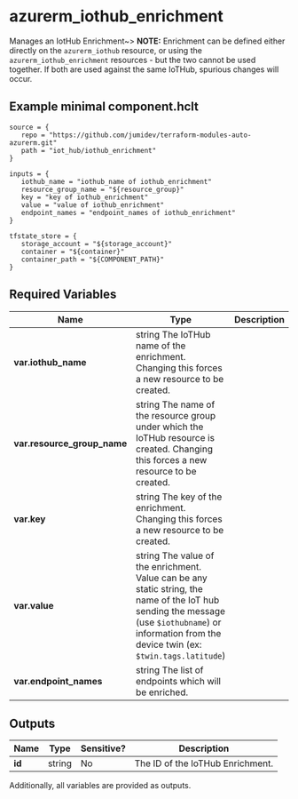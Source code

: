 # azurerm_iothub_enrichment

Manages an IotHub Enrichment~> **NOTE:** Enrichment can be defined either directly on the `azurerm_iothub` resource, or using the `azurerm_iothub_enrichment` resources - but the two cannot be used together. If both are used against the same IoTHub, spurious changes will occur.

## Example minimal component.hclt

```hcl
source = {
   repo = "https://github.com/jumidev/terraform-modules-auto-azurerm.git" 
   path = "iot_hub/iothub_enrichment" 
}

inputs = {
   iothub_name = "iothub_name of iothub_enrichment" 
   resource_group_name = "${resource_group}" 
   key = "key of iothub_enrichment" 
   value = "value of iothub_enrichment" 
   endpoint_names = "endpoint_names of iothub_enrichment" 
}

tfstate_store = {
   storage_account = "${storage_account}" 
   container = "${container}" 
   container_path = "${COMPONENT_PATH}" 
}

```

## Required Variables

| Name | Type |  Description |
| ---- | --------- |  ----------- |
| **var.iothub_name** | string  The IoTHub name of the enrichment. Changing this forces a new resource to be created. | 
| **var.resource_group_name** | string  The name of the resource group under which the IoTHub resource is created. Changing this forces a new resource to be created. | 
| **var.key** | string  The key of the enrichment. Changing this forces a new resource to be created. | 
| **var.value** | string  The value of the enrichment. Value can be any static string, the name of the IoT hub sending the message (use `$iothubname`) or information from the device twin (ex: `$twin.tags.latitude`) | 
| **var.endpoint_names** | string  The list of endpoints which will be enriched. | 



## Outputs

| Name | Type | Sensitive? | Description |
| ---- | ---- | --------- | --------- |
| **id** | string | No  | The ID of the IoTHub Enrichment. | 

Additionally, all variables are provided as outputs.
